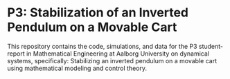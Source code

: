# P3: Stabilization of an Inverted Pendulum on a Movable Cart

This repository contains the code, simulations, and data for the P3 student-report in Mathematical Engineering at Aalborg University on dynamical systems, specifically: Stabilizing an inverted pendulum on a movable cart using mathematical modeling and control theory. 
